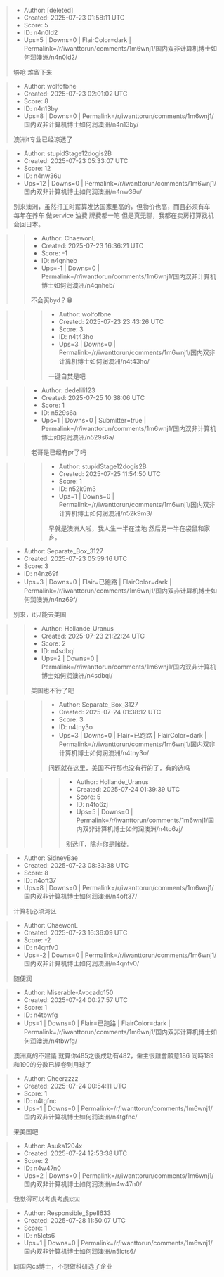> - Author: [deleted]
> - Created: 2025-07-23 01:58:11 UTC
> - Score: 5
> - ID: n4n0ld2
> - Ups=5 | Downs=0 | FlairColor=dark | Permalink=/r/iwanttorun/comments/1m6wnj1/国内双非计算机博士如何润澳洲/n4n0ld2/
>
> 够呛 难留下来

> - Author: wolfofbne
> - Created: 2025-07-23 02:01:02 UTC
> - Score: 8
> - ID: n4n13by
> - Ups=8 | Downs=0 | Permalink=/r/iwanttorun/comments/1m6wnj1/国内双非计算机博士如何润澳洲/n4n13by/
>
> 澳洲it专业已经凉透了

> - Author: stupidStage12dogis2B
> - Created: 2025-07-23 05:33:07 UTC
> - Score: 12
> - ID: n4nw36u
> - Ups=12 | Downs=0 | Permalink=/r/iwanttorun/comments/1m6wnj1/国内双非计算机博士如何润澳洲/n4nw36u/
>
> 别来澳洲，虽然打工时薪算发达国家里高的，但物价也高，而且必须有车 每年在养车 做service 油费 牌费都一笔 但是真无聊，我都在卖房打算找机会回日本。

>> - Author: ChaewonL
>> - Created: 2025-07-23 16:36:21 UTC
>> - Score: -1
>> - ID: n4qnheb
>> - Ups=-1 | Downs=0 | Permalink=/r/iwanttorun/comments/1m6wnj1/国内双非计算机博士如何润澳洲/n4qnheb/
>>
>> 不会买byd？😁

>>> - Author: wolfofbne
>>> - Created: 2025-07-23 23:43:26 UTC
>>> - Score: 3
>>> - ID: n4t43ho
>>> - Ups=3 | Downs=0 | Permalink=/r/iwanttorun/comments/1m6wnj1/国内双非计算机博士如何润澳洲/n4t43ho/
>>>
>>> 一键自焚是吧

>> - Author: dedelili123
>> - Created: 2025-07-25 10:38:06 UTC
>> - Score: 1
>> - ID: n529s6a
>> - Ups=1 | Downs=0 | Submitter=true | Permalink=/r/iwanttorun/comments/1m6wnj1/国内双非计算机博士如何润澳洲/n529s6a/
>>
>> 老哥是已经有pr了吗

>>> - Author: stupidStage12dogis2B
>>> - Created: 2025-07-25 11:54:50 UTC
>>> - Score: 1
>>> - ID: n52k9m3
>>> - Ups=1 | Downs=0 | Permalink=/r/iwanttorun/comments/1m6wnj1/国内双非计算机博士如何润澳洲/n52k9m3/
>>>
>>> 早就是澳洲人啦，我人生一半在洼地 然后另一半在袋鼠和家乡。

> - Author: Separate_Box_3127
> - Created: 2025-07-23 05:59:16 UTC
> - Score: 3
> - ID: n4nz69f
> - Ups=3 | Downs=0 | Flair=已跑路 | FlairColor=dark | Permalink=/r/iwanttorun/comments/1m6wnj1/国内双非计算机博士如何润澳洲/n4nz69f/
>
> 别来，it只能去美国

>> - Author: Hollande_Uranus
>> - Created: 2025-07-23 21:22:24 UTC
>> - Score: 2
>> - ID: n4sdbqi
>> - Ups=2 | Downs=0 | Permalink=/r/iwanttorun/comments/1m6wnj1/国内双非计算机博士如何润澳洲/n4sdbqi/
>>
>> 美国也不行了吧

>>> - Author: Separate_Box_3127
>>> - Created: 2025-07-24 01:38:12 UTC
>>> - Score: 3
>>> - ID: n4tny3o
>>> - Ups=3 | Downs=0 | Flair=已跑路 | FlairColor=dark | Permalink=/r/iwanttorun/comments/1m6wnj1/国内双非计算机博士如何润澳洲/n4tny3o/
>>>
>>> 问题就在这里，美国不行那也没有行的了，有的选吗

>>>> - Author: Hollande_Uranus
>>>> - Created: 2025-07-24 01:39:39 UTC
>>>> - Score: 5
>>>> - ID: n4to6zj
>>>> - Ups=5 | Downs=0 | Permalink=/r/iwanttorun/comments/1m6wnj1/国内双非计算机博士如何润澳洲/n4to6zj/
>>>>
>>>> 别选IT，除非你是赌徒。

> - Author: SidneyBae
> - Created: 2025-07-23 08:33:38 UTC
> - Score: 8
> - ID: n4oft37
> - Ups=8 | Downs=0 | Permalink=/r/iwanttorun/comments/1m6wnj1/国内双非计算机博士如何润澳洲/n4oft37/
>
> 计算机必须湾区

> - Author: ChaewonL
> - Created: 2025-07-23 16:36:09 UTC
> - Score: -2
> - ID: n4qnfv0
> - Ups=-2 | Downs=0 | Permalink=/r/iwanttorun/comments/1m6wnj1/国内双非计算机博士如何润澳洲/n4qnfv0/
>
> 随便润

> - Author: Miserable-Avocado150
> - Created: 2025-07-24 00:27:57 UTC
> - Score: 1
> - ID: n4tbwfg
> - Ups=1 | Downs=0 | Flair=已跑路 | FlairColor=dark | Permalink=/r/iwanttorun/comments/1m6wnj1/国内双非计算机博士如何润澳洲/n4tbwfg/
>
> 澳洲真的不建議
> 就算你485之後成功有482，僱主很難會願意186
> 同時189和190的分數已經卷到月球了

> - Author: Cheerzzzz
> - Created: 2025-07-24 00:54:11 UTC
> - Score: 1
> - ID: n4tgfnc
> - Ups=1 | Downs=0 | Permalink=/r/iwanttorun/comments/1m6wnj1/国内双非计算机博士如何润澳洲/n4tgfnc/
>
> 来美国吧

> - Author: Asuka1204x
> - Created: 2025-07-24 12:53:38 UTC
> - Score: 2
> - ID: n4w47n0
> - Ups=2 | Downs=0 | Permalink=/r/iwanttorun/comments/1m6wnj1/国内双非计算机博士如何润澳洲/n4w47n0/
>
> 我觉得可以考虑考虑🇨🇦

> - Author: Responsible_Spell633
> - Created: 2025-07-28 11:50:07 UTC
> - Score: 1
> - ID: n5lcts6
> - Ups=1 | Downs=0 | Permalink=/r/iwanttorun/comments/1m6wnj1/国内双非计算机博士如何润澳洲/n5lcts6/
>
> 同国内cs博士，不想做科研选了企业
